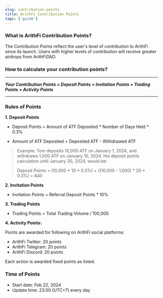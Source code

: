 ```yaml
---
slug: contribution-points
title: ArithFi Contribution Points
tags: ['guide']
---
```


### What is ArithFi Contribution Points?

The Contribution Points reflect the user's level of contribution to ArithFi since its launch. Users with higher levels of contribution will receive greater airdrops from ArithFiDAO.

### How to calculate your contribution points?

---------------------------  

_**Your Contribution Points = Deposit Points + Invitation Points + Trading Points + Activity Points**_


---------------------------  

### Rules of Points

**1. Deposit Points**
  
- Deposit Points = Amount of ATF Deposited * Number of Days Held * 0.3%

- Amount of ATF Deposited = Deposited ATF - Withdrawed ATF

> Example:
Tom deposits 10,000 ATF on January 1, 2024, and withdraws 1,000 ATF on January 10, 2024. His deposit points calculation until January 30, 2024, would be:
> 
> Deposit Points = (10,000 * 10 * 0.3%) + ((10,000 - 1,000) * 20 * 0.3%) = 840

**2. Invitation Points**
  
- Invitation Points = Referral Deposit Points * 10%

**3. Trading Points**

- Trading Points = Total Trading Volume / 100,000

**4. Activity Points:**

Points are awarded for following on ArithFi social platforms:
- ArithFi Twitter: 20 points
- ArithFi Telegram: 20 points
- ArithFi Discord: 20 points

Each action is awarded fixed points as listed.

### Time of Points
- Start date: Feb 22, 2024
- Update time: 23:00 (UTC+7) every day

